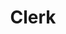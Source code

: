 ---
codehost: https://github.com/clerkinc
facebook: https://facebook.com/clerkdev
linkedin: https://linkedin.com/company/clerkinc
logohandle: clerk
sort: clerk
title: Clerk
twitter: https://x.com/ClerkDev
website: https://clerk.com/
---